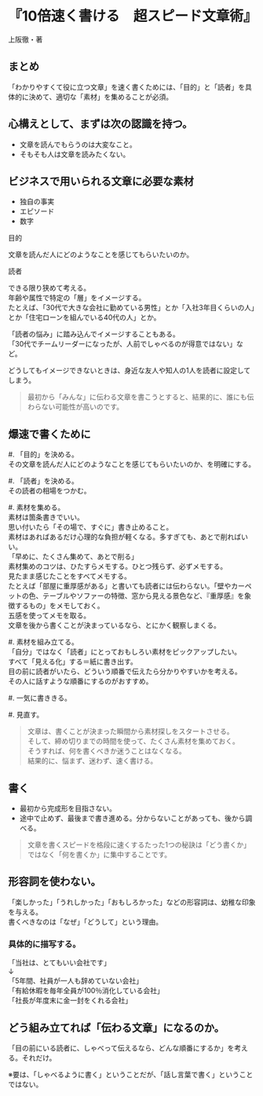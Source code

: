 ﻿---
lang: ja
pagetitle: まとめ
---






















# 『10倍速く書ける　超スピード文章術』
上阪徹・著


## まとめ

「わかりやすくて役に立つ文章」を速く書くためには、「目的」と「読者」を具体的に決めて、適切な「素材」を集めることが必須。


## 心構えとして、まずは次の認識を持つ。

* 文章を読んでもらうのは大変なこと。
* そもそも人は文章を読みたくない。


## ビジネスで用いられる文章に必要な素材

* 独自の事実
* エピソード
* 数字



目的

文章を読んだ人にどのようなことを感じてもらいたいのか。

読者

できる限り狭めて考える。  
年齢や属性で特定の「層」をイメージする。  
たとえば、「30代で大きな会社に勤めている男性」とか「入社3年目くらいの人」とか「住宅ローンを組んでいる40代の人」とか。

「読者の悩み」に踏み込んでイメージすることもある。  
「30代でチームリーダーになったが、人前でしゃべるのが得意ではない」など。

どうしてもイメージできないときは、身近な友人や知人の1人を読者に設定してしまう。

> 最初から「みんな」に伝わる文章を書こうとすると、結果的に、誰にも伝わらない可能性が高いのです。


## 爆速で書くために

#. 「目的」を決める。\
その文章を読んだ人にどのようなことを感じてもらいたいのか、を明確にする。

#. 「読者」を決める。 \
その読者の相場をつかむ。

#. 素材を集める。 \
素材は箇条書きでいい。  
思い付いたら「その場で、すぐに」書き止めること。  
素材はあればあるだけ心理的な負担が軽くなる。多すぎても、あとで削ればいい。  
「早めに、たくさん集めて、あとで削る」  
素材集めのコツは、ひたすらメモする。ひとつ残らず、必ずメモする。  
見たまま感じたことをすべてメモする。  
たとえば「部屋に重厚感がある」と書いても読者には伝わらない。「壁やカーペットの色、テーブルやソファーの特徴、窓から見える景色など、『重厚感』を象徴するもの」をメモしておく。  
五感を使ってメモを取る。  
文章を後から書くことが決まっているなら、とにかく観察しまくる。  

#. 素材を組み立てる。 \
「自分」ではなく「読者」にとっておもしろい素材をピックアップしたい。  
すべて「見える化」する＝紙に書き出す。  
目の前に読者がいたら、どういう順番で伝えたら分かりやすいかを考える。  
その人に話すような順番にするのがおすすめ。


#. 一気に書ききる。

#. 見直す。


> 文章は、書くことが決まった瞬間から素材探しをスタートさせる。  
> そして、締め切りまでの時間を使って、たくさん素材を集めておく。  
> そうすれば、何を書くべきか迷うことはなくなる。  
> 結果的に、悩まず、迷わず、速く書ける。


## 書く

* 最初から完成形を目指さない。
* 途中で止めず、最後まで書き進める。分からないことがあっても、後から調べる。

> 文章を書くスピードを格段に速くするたった1つの秘訣は「どう書くか」ではなく「何を書くか」に集中することです。


## 形容詞を使わない。

「楽しかった」「うれしかった」「おもしろかった」などの形容詞は、幼稚な印象を与える。    
書くべきなのは「なぜ」「どうして」という理由。

### 具体的に描写する。

「当社は、とてもいい会社です」  
↓  
「5年間、社員が一人も辞めていない会社」  
「有給休暇を毎年全員が100％消化している会社」  
「社長が年度末に金一封をくれる会社」




## どう組み立てれば「伝わる文章」になるのか。

「目の前にいる読者に、しゃべって伝えるなら、どんな順番にするか」を考える。それだけ。

※要は、「しゃべるように書く」ということだが、「話し言葉で書く」ということではない。













